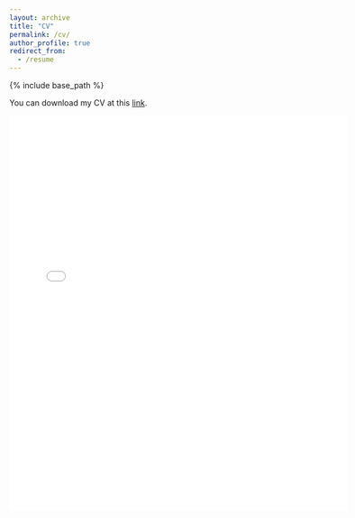 ```yaml
---
layout: archive
title: "CV"
permalink: /cv/
author_profile: true
redirect_from:
  - /resume
---
```


{% include base_path %}

You can download my CV at this [link](https://deangelisa.github.io/files/CV_DeAngelis.pdf).

<embed src="{{ site.baseurl }}/files/CV_DeAngelis.pdf" width="600" height="700" type='application/pdf'>